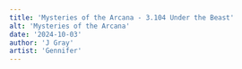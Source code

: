 ```yaml
---
title: 'Mysteries of the Arcana - 3.104 Under the Beast'
alt: 'Mysteries of the Arcana'
date: '2024-10-03'
author: 'J Gray'
artist: 'Gennifer'
---
```

